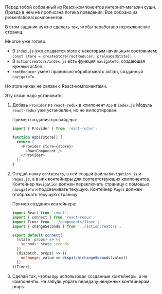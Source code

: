 Перед тобой собранный из React-компонентов интернет-магазин суши.
Правда в нем не прописана логика поведения. Все собрано из presentational компонентов.

В этом задании нужно сделать так, чтобы заработало переключение страниц.

Многое уже готово:
- В `index.js` уже создается store с некоторым начальным состоянием:
  `const store = createStore(rootReducer, preloadedState);`
- В `actionCreators/index.js` есть функция `navigateTo`, создающая нужный action
- `rootReducer` умеет правильно обрабатывать action, созданный `navigateTo`

Но store никак не связан с React-компонентами.

Эту связь надо установить:
1. Добавь `Provider` из `react-redux` в компонент `App` в `index.js`
Модуль `react-redux` уже установлен, но не импортирован.

    Пример создания провайдера:
    ```js
    import { Provider } from 'react-redux';
    
    function App({store}) {
      return (
        <Provider store={store}>
          <RootComponent />
        </Provider>
      );
    }
    ```

2. Создай папку `containers`, в ней создай файлы `Navigation.js` и `Pages.js`,
а в них контейнеры для соответствующих компонентов.
Контейнер `Navigation` должен переключать страницу с помощью `navigateTo` и подсвечивать текущую.
Контейнер `Pages` должен отображать текущую страницу.

    Пример создания контейнера:
    ```js
    import React from 'react';
    import { connect } from 'react-redux';
    import Timer from '../components/Timer';
    import { changeSeconds } from '../actionCreators';
    
    export default connect(
      (state, props) => ({
        seconds: state.seconds
      }),
      (dispatch, props) => ({
        onChange: value => dispatch(changeSeconds(value))
      })
    )(Timer);
    ```

3. Сделай так, чтобы `App` использовал созданные контейнеры, а не компоненты.
Не забудь убрать передачу ненужных контейнерам props.

